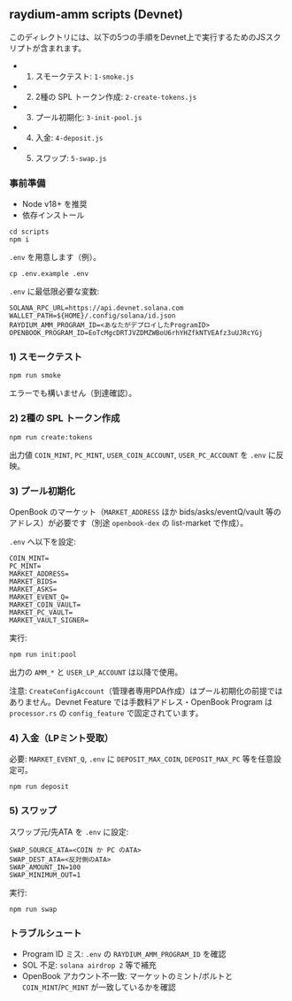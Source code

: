 ## raydium-amm scripts (Devnet)

このディレクトリには、以下の5つの手順をDevnet上で実行するためのJSスクリプトが含まれます。

- 1. スモークテスト: `1-smoke.js`
- 2. 2種の SPL トークン作成: `2-create-tokens.js`
- 3. プール初期化: `3-init-pool.js`
- 4. 入金: `4-deposit.js`
- 5. スワップ: `5-swap.js`

### 事前準備
- Node v18+ を推奨
- 依存インストール

```
cd scripts
npm i
```

`.env` を用意します（例）。

```
cp .env.example .env
```

`.env` に最低限必要な変数:

```
SOLANA_RPC_URL=https://api.devnet.solana.com
WALLET_PATH=${HOME}/.config/solana/id.json
RAYDIUM_AMM_PROGRAM_ID=<あなたがデプロイしたProgramID>
OPENBOOK_PROGRAM_ID=EoTcMgcDRTJVZDMZWBoU6rhYHZfkNTVEAfz3uUJRcYGj
```

### 1) スモークテスト
```
npm run smoke
```
エラーでも構いません（到達確認）。

### 2) 2種の SPL トークン作成
```
npm run create:tokens
```
出力値 `COIN_MINT`, `PC_MINT`, `USER_COIN_ACCOUNT`, `USER_PC_ACCOUNT` を `.env` に反映。

### 3) プール初期化
OpenBook のマーケット（`MARKET_ADDRESS` ほか bids/asks/eventQ/vault 等のアドレス）が必要です（別途 `openbook-dex` の list-market で作成）。

`.env` へ以下を設定:

```
COIN_MINT=
PC_MINT=
MARKET_ADDRESS=
MARKET_BIDS=
MARKET_ASKS=
MARKET_EVENT_Q=
MARKET_COIN_VAULT=
MARKET_PC_VAULT=
MARKET_VAULT_SIGNER=
```

実行:
```
npm run init:pool
```
出力の `AMM_*` と `USER_LP_ACCOUNT` は以降で使用。

注意: `CreateConfigAccount`（管理者専用PDA作成）はプール初期化の前提ではありません。Devnet Feature では手数料アドレス・OpenBook Program は `processor.rs` の `config_feature` で固定されています。

### 4) 入金（LPミント受取）
必要: `MARKET_EVENT_Q`, `.env` に `DEPOSIT_MAX_COIN`, `DEPOSIT_MAX_PC` 等を任意設定可。

```
npm run deposit
```

### 5) スワップ
スワップ元/先ATA を `.env` に設定:

```
SWAP_SOURCE_ATA=<COIN か PC のATA>
SWAP_DEST_ATA=<反対側のATA>
SWAP_AMOUNT_IN=100
SWAP_MINIMUM_OUT=1
```

実行:
```
npm run swap
```

### トラブルシュート
- Program ID ミス: `.env` の `RAYDIUM_AMM_PROGRAM_ID` を確認
- SOL 不足: `solana airdrop 2` 等で補充
- OpenBook アカウント不一致: マーケットのミント/ボルトと `COIN_MINT`/`PC_MINT` が一致しているかを確認

